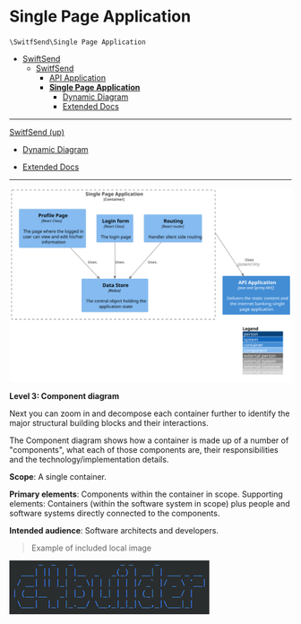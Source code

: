 # Single Page Application

`\SwitfSend\Single Page Application`

* [SwiftSend](../../README.md)
  * [SwitfSend](../../SwitfSend/README.md)
    * [API Application](../../SwitfSend/API%20Application/README.md)
    * [**Single Page Application**](../../SwitfSend/Single%20Page%20Application/README.md)
      * [Dynamic Diagram](../../SwitfSend/Single%20Page%20Application/Dynamic%20Diagram/README.md)
      * [Extended Docs](../../SwitfSend/Single%20Page%20Application/Extended%20Docs/README.md)

---

[SwitfSend (up)](../../SwitfSend/README.md)

- [Dynamic Diagram](../../SwitfSend/Single%20Page%20Application/Dynamic%20Diagram/README.md)

- [Extended Docs](../../SwitfSend/Single%20Page%20Application/Extended%20Docs/README.md)

---

![diagram](container.svg)

**Level 3: Component diagram**

Next you can zoom in and decompose each container further to identify the major structural building blocks and their interactions.

The Component diagram shows how a container is made up of a number of "components", what each of those components are, their responsibilities and the technology/implementation details.

**Scope**: A single container.

**Primary elements**: Components within the container in scope.
Supporting elements: Containers (within the software system in scope) plus people and software systems directly connected to the components.

**Intended audience**: Software architects and developers.

> Example of included local image

![](2020-01-10-16-21-41.png)
